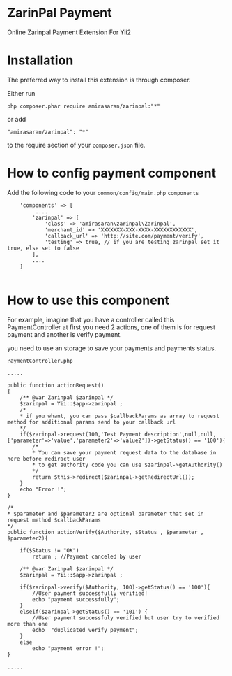 ZarinPal Payment
================
Online Zarinpal Payment Extension For Yii2

Installation
==============
The preferred way to install this extension is through composer.

Either run
```
php composer.phar require amirasaran/zarinpal:"*"
```
or add
```
"amirasaran/zarinpal": "*"
```
to the require section of your ``composer.json`` file.
    
How to config payment component
===============================
Add the following code to your ``common/config/main.php`` ``components``

```
    'components' => [
         ....
        'zarinpal' => [
            'class' => 'amirasaran\zarinpal\Zarinpal',
            'merchant_id' => 'XXXXXXX-XXX-XXXX-XXXXXXXXXXXX',
            'callback_url' => 'http://site.com/payment/verify',
            'testing' => true, // if you are testing zarinpal set it true, else set to false
        ],
        .... 
    ]
        
```

How to use this component
=========================
For example, imagine that you have a controller called this PaymentController at first you need 2 actions,
one of them is for request payment and another is verify payment.

you need to use an storage to save your payments and payments status.

``PaymentController.php``
```
..... 

public function actionRequest()
{
    /** @var Zarinpal $zarinpal */
    $zarinpal = Yii::$app->zarinpal ;
    /*
    * if you whant, you can pass $callbackParams as array to request method for additional params send to your callback url
    */
    if($zarinpal->request(100,'Test Payment description',null,null,['parameter'=>'value','parameter2'=>'value2'])->getStatus() == '100'){
        /*
        * You can save your payment request data to the database in here before rediract user
        * to get authority code you can use $zarinpal->getAuthority()
        */
        return $this->redirect($zarinpal->getRedirectUrl());
    }
    echo "Error !";
}

/*
* $parameter and $parameter2 are optional parameter that set in request method $callbackParams
*/
public function actionVerify($Authority, $Status , $parameter , $parameter2){

    if($Status != "OK")
        return ; //Payment canceled by user 

    /** @var Zarinpal $zarinpal */
    $zarinpal = Yii::$app->zarinpal ;
    
    if($zarinpal->verify($Authority, 100)->getStatus() == '100'){
        //User payment successfully verified!
        echo "payment successfully";
    }
    elseif($zarinpal->getStatus() == '101') {
        //User payment successfuly verified but user try to verified more than one 
        echo  "duplicated verify payment";
    } 
    else
        echo "payment error !";
}

.....
```
